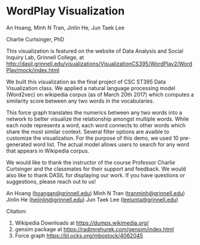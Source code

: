 # WordPlay Visualization
An Hoang, Minh N Tran, Jinlin He, Jun Taek Lee

Charlie Curtsinger, PhD

This visualization is featured on the website of Data Analysis and Social Inquiry Lab, Grinnell College, at http://dasil.grinnell.edu/visualizations/VisualizationCS395/WordPlay2/WordPlay/mock/index.html

We built this visualization as the final project of CSC ST395 Data Visualization class. We applied a natural language processing model (Word2vec) on wikipedia corpus (as of March 20th 2017) which computes a similarity score between any two words in the vocabularies.

This force graph translates the numerics between any two words into a network to better visualize the relationship amongst multiple words. While each node represents a word, each word connects to other words which share the most similar context. Several filter options are avaible to customize the visualization. For the purpose of this demo, we used 10 pre-generated word list. The actual model allows users to search for any word that appears in Wikipedia corpus. 

We would like to thank the instructor of the course Professor Charlie Curtsinger and the classmates for their support and feedback. We would also like to thank DASIL for displaying our work. If you have questions or suggestions, please reach out to us!

An Hoang (hoangan@grinnell.edu)
Minh N Tran (tranminh@grinnell.edu)
Jinlin He (hejinlin@grinnell.edu)
Jun Taek Lee (leejunta@grinnell.edu)

Citation: 
1. Wikipedia Downloads at https://dumps.wikimedia.org/ 
2. gensim package at https://radimrehurek.com/gensim/index.html
3. Force graph https://bl.ocks.org/mbostock/4062045
